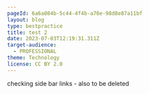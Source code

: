 ```yaml
---
pageId: 6a6a084b-5c44-4f4b-a70e-98d8e87a11bf
layout: blog
type: bestpractice
title: test 2
date: 2023-07-03T12:19:31.311Z
target-audience:
  - PROFESSIONAL
theme: Technology
license: CC BY 2.0
---
```

c﻿hecking side bar links - also to be deleted
